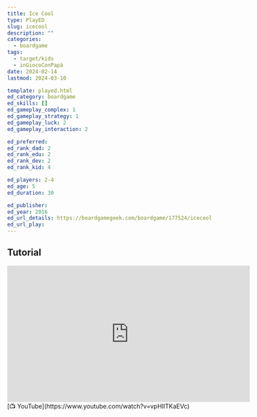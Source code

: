 ```yaml
---
title: Ice Cool
type: PlayED
slug: icecool
description: ""
categories:
  - boardgame
tags:
  - target/kids
  - inGiocoConPapà
date: 2024-02-14
lastmod: 2024-03-10

template: played.html
ed_category: boardgame
ed_skills: []
ed_gameplay_complex: 1
ed_gameplay_strategy: 1
ed_gameplay_luck: 2
ed_gameplay_interaction: 2

ed_preferred: 
ed_rank_dad: 2
ed_rank_edu: 2
ed_rank_dev: 2
ed_rank_kid: 4

ed_players: 2-4
ed_age: 5
ed_duration: 30

ed_publisher: 
ed_year: 2016
ed_url_details: https://boardgamegeek.com/boardgame/177524/icecool
ed_url_play: 
---
```


## Tutorial

<iframe width="560" height="315" src="https://www.youtube-nocookie.com/embed/vpHlITKaEVc?si=M1HYgZvAXkB9JWRP" title="YouTube video player" frameborder="0" allow="accelerometer; autoplay; clipboard-write; encrypted-media; gyroscope; picture-in-picture; web-share" allowfullscreen></iframe>
[📺 YouTube](https://www.youtube.com/watch?v=vpHlITKaEVc)
